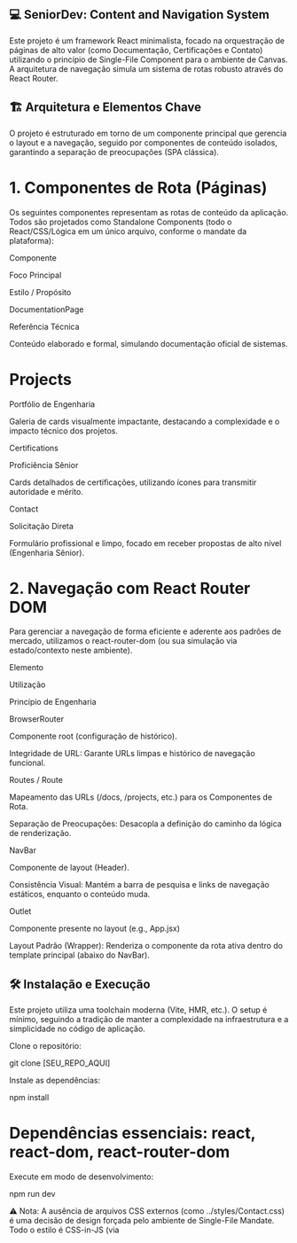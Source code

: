 ## 💻 SeniorDev: Content and Navigation System

Este projeto é um framework React minimalista, focado na orquestração de páginas de alto valor (como Documentação, Certificações e Contato) utilizando o princípio de Single-File Component para o ambiente de Canvas. A arquitetura de navegação simula um sistema de rotas robusto através do React Router.

## 🏗️ Arquitetura e Elementos Chave

O projeto é estruturado em torno de um componente principal que gerencia o layout e a navegação, seguido por componentes de conteúdo isolados, garantindo a separação de preocupações (SPA clássica).

# 1. Componentes de Rota (Páginas)

Os seguintes componentes representam as rotas de conteúdo da aplicação. Todos são projetados como Standalone Components (todo o React/CSS/Lógica em um único arquivo, conforme o mandate da plataforma):

Componente

Foco Principal

Estilo / Propósito

DocumentationPage

Referência Técnica

Conteúdo elaborado e formal, simulando documentação oficial de sistemas.

# Projects

Portfólio de Engenharia

Galeria de cards visualmente impactante, destacando a complexidade e o impacto técnico dos projetos.

Certifications

Proficiência Sênior

Cards detalhados de certificações, utilizando ícones para transmitir autoridade e mérito.

Contact

Solicitação Direta

Formulário profissional e limpo, focado em receber propostas de alto nível (Engenharia Sênior).

# 2. Navegação com React Router DOM

Para gerenciar a navegação de forma eficiente e aderente aos padrões de mercado, utilizamos o react-router-dom (ou sua simulação via estado/contexto neste ambiente).

Elemento

Utilização

Princípio de Engenharia

BrowserRouter

Componente root (configuração de histórico).

Integridade de URL: Garante URLs limpas e histórico de navegação funcional.

Routes / Route

Mapeamento das URLs (/docs, /projects, etc.) para os Componentes de Rota.

Separação de Preocupações: Desacopla a definição do caminho da lógica de renderização.

NavBar

Componente de layout (Header).

Consistência Visual: Mantém a barra de pesquisa e links de navegação estáticos, enquanto o conteúdo muda.

Outlet

Componente presente no layout (e.g., App.jsx)

Layout Padrão (Wrapper): Renderiza o componente da rota ativa dentro do template principal (abaixo do NavBar).

## 🛠️ Instalação e Execução

Este projeto utiliza uma toolchain moderna (Vite, HMR, etc.). O setup é mínimo, seguindo a tradição de manter a complexidade na infraestrutura e a simplicidade no código de aplicação.

Clone o repositório:

git clone [SEU_REPO_AQUI]


Instale as dependências:

npm install
# Dependências essenciais: react, react-dom, react-router-dom


Execute em modo de desenvolvimento:

npm run dev


⚠️ Nota: A ausência de arquivos CSS externos (como ../styles/Contact.css) é uma decisão de design forçada pelo ambiente de Single-File Mandate. Todo o estilo é CSS-in-JS (via <style> tag ou styled-components/equivalente) para garantir a portabilidade e a execução imediata.

